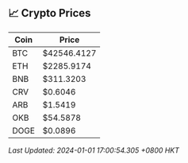 ## 📈 Crypto Prices

| Coin | Price |
| ---- | ----- |
| BTC | $42546.4127 |
| ETH | $2285.9174 |
| BNB | $311.3203 |
| CRV | $0.6046 |
| ARB | $1.5419 |
| OKB | $54.5878 |
| DOGE | $0.0896 |

_Last Updated: 2024-01-01 17:00:54.305 +0800 HKT_